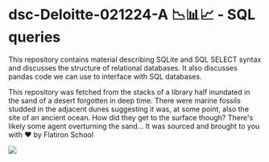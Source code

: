 # dsc-Deloitte-021224-A 📉📊📈 - SQL queries

This repository contains material describing SQLite and SQL SELECT syntax and discusses the structure of relational databases. It also discusses pandas code we can use to interface with SQL databases. 

This repository was fetched from the stacks of a library half inundated in the sand of a desert forgotten in deep time. There were marine fossils studded in the adjacent dunes suggesting it was, at some point, also the site of an ancient ocean. How did they get to the surface though? There's likely some agent overturning the sand... It was sourced and brought to you with ❤️ by Flatiron School 

![](https://64.media.tumblr.com/8796a2029c528801168e2c4108a37819/tumblr_np5op1erno1qd479ro1_r1_500.gif)
